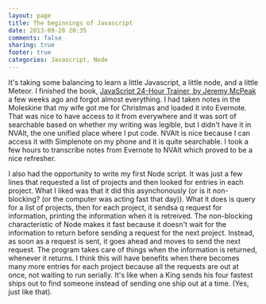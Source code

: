 ```yaml
---
layout: page
title: The beginnings of Javascript
date: 2013-09-28 20:35
comments: false
sharing: true
footer: true
categories: Javascript, Node
---
```

It's taking some balancing to learn a little Javascript, a little node, and a little Meteor.  I finished the book, [JavaScript 24-Hour Trainer, by Jeremy McPeak](http://www.amazon.com/dp/0470647833/?tag=noqube-20) a few weeks ago and forgot almost everything.  I had taken notes in the Moleskine that my wife got me for Christmas and loaded it into Evernote.  That was nice to have access to it from everywhere and it was sort of searchable based on whether my writing was legible, but I didn't have it in NVAlt, the one unified place where I put code.  NVAlt is nice because I can access it with Simplenote on my phone and it is quite searchable.  I took a few hours to transcribe notes from Evernote to NVAlt which proved to be a nice refresher.

I also had the opportunity to write my first Node script.  It was just a few lines that requested a list of projects and then looked for entries in each project.  What I liked was that it did this asynchonously (or is it non-blocking? (or the computer was acting fast that day)).  What it does is query for a list of projects, then for each project, it sendsa q request for information, printing the information when it is retreived.  The non-blocking characteristic of Node makes it fast because it doesn't wait for the information to return before sending a request for the next project.  Instead, as soon as a request is sent, it goes ahead and moves to send the next request.  The program takes care of things when the information is returned, whenever it returns.  I think this will have benefits when there becomes many more entries for each project because all the requests are out at once, not waiting to run serially.  It's like when a King sends his four fastest ships out to find someone instead of sending one ship out at a time. (Yes, just like that).

  